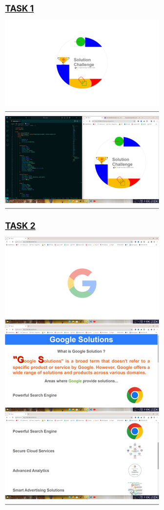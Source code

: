 
# [TASK 1](https://keshavabhishek.github.io/GDSC_CSS/task1/index.html)
![Alt text](<./task1/Screenshot (211).png>)
***
![Alt text](<./task1/Screenshot (212).png>)
***
# [TASK 2](https://keshavabhishek.github.io/GDSC_CSS/task2/index.html)
![Image SS 1](<./task2/Screenshot (213).png>)
![Image SS 2](<./task2/Screenshot (214).png>)
![Image SS 3](<./task2/Screenshot (215).png>)
***